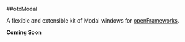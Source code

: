 ##ofxModal

A flexible and extensible kit of Modal windows for [openFrameworks](http://openframeworks.cc/).

**Coming Soon**